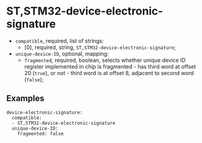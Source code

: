 ST,STM32-device-electronic-signature
====================================

- `compatible`, required, list of strings:
  - [0], required, string, `ST,STM32-device-electronic-signature`;
- `unique-device-ID`, optional, mapping:
  - `fragmented`, required, boolean, selects whether unique device ID register implemented in chip is fragmented - has
  third word at offset 20 (`true`), or not - third word is at offset 8, adjacent to second word (`false`);

Examples
--------

```
device-electronic-signature:
  compatible:
  - ST,STM32-device-electronic-signature
  unique-device-ID:
    fragmented: false
```
